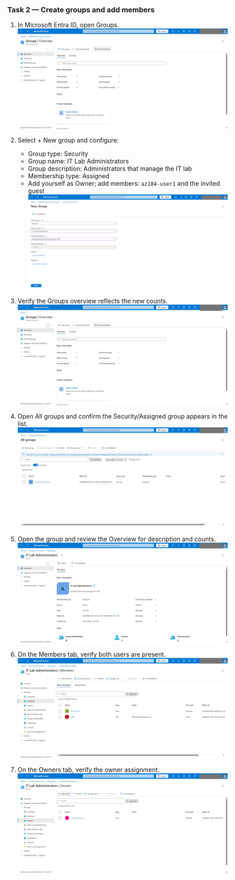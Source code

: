 ### Task 2 — Create groups and add members

1. In Microsoft Entra ID, open Groups.
   ![Groups — overview](../screenshots/Create%20groups%20and%20add%20members/groups%20overview.png)

2. Select + New group and configure:
   - Group type: Security
   - Group name: IT Lab Administrators
   - Group description: Administrators that manage the IT lab
   - Membership type: Assigned
   - Add yourself as Owner; add members: `az104-user1` and the invited guest
   ![New group — form](../screenshots/Create%20groups%20and%20add%20members/create%20new%20group.png)

3. Verify the Groups overview reflects the new counts.
   ![Groups — post-create (counts updated)](../screenshots/Create%20groups%20and%20add%20members/security%20group%20created.png)

4. Open All groups and confirm the Security/Assigned group appears in the list.
   ![All groups — list](../screenshots/Create%20groups%20and%20add%20members/all%20groups.png)

5. Open the group and review the Overview for description and counts.
   ![Group — overview](../screenshots/Create%20groups%20and%20add%20members/group%20overview.png)

6. On the Members tab, verify both users are present.
   ![Group — members](../screenshots/Create%20groups%20and%20add%20members/group%20members.png)

7. On the Owners tab, verify the owner assignment.
   ![Group — owners](../screenshots/Create%20groups%20and%20add%20members/group%20owners.png)

